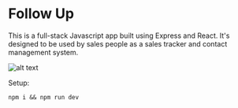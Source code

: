 # Follow Up

This is a full-stack Javascript app built using Express and React. It's designed to be used by sales people as a sales tracker and contact management system.

![alt text](https://i.imgur.com/22TDxmj.png)

Setup:

```
npm i && npm run dev
```